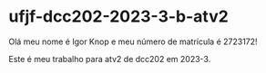 # ufjf-dcc202-2023-3-b-atv2

Olá meu nome é Igor Knop e meu número de 
matrícula é 2723172!

Este é meu trabalho para atv2 de dcc202 em 2023-3.